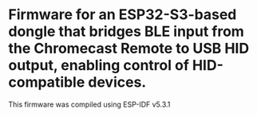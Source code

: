 # Firmware for an ESP32-S3-based dongle that bridges BLE input from the Chromecast Remote to USB HID output, enabling control of HID-compatible devices.

This firmware was compiled using ESP-IDF v5.3.1
